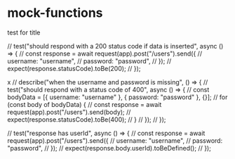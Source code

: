 # mock-functions

test for title

// test("should respond with a 200 status code if data is inserted", async () => {
// const response = await request(app).post("/users").send({
// username: "username",
// password: "password",
// });
// expect(response.statusCode).toBe(200);
// });

x // describe("when the username and password is missing", () => {
// test("should respond with a status code of 400", async () => {
// const bodyData = [{ username: "username" }, { password: "password" }, {}];
// for (const body of bodyData) {
// const response = await request(app).post("/users").send(body);
// expect(response.statusCode).toBe(400);
// }
// });
// });

// test("response has userId", async () => {
// const response = await request(app).post("/users").send({
// username: "username",
// password: "password",
// });
// expect(response.body.userId).toBeDefined();
// });
